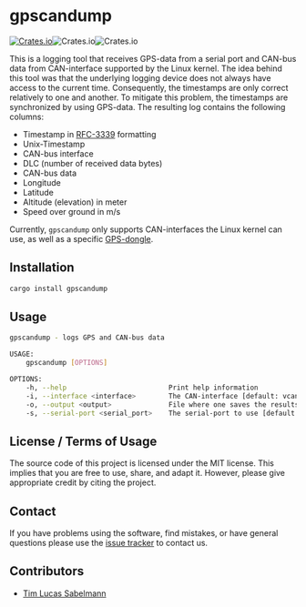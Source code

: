 # gpscandump

[![Crates.io](https://img.shields.io/crates/v/gpscandump)](https://crates.io/crates/gpscandump)![Crates.io](https://img.shields.io/crates/l/gpscandump)![Crates.io](https://img.shields.io/crates/d/gpscandump)

This is a logging tool that receives GPS-data from a serial port and CAN-bus data from CAN-interface supported by the Linux kernel. The idea behind this tool was that the underlying logging device does not always have access to the current time. Consequently, the timestamps are only correct relatively to one and another. To mitigate this problem, the timestamps are synchronized by using GPS-data. The resulting log contains the following columns:

- Timestamp in [RFC-3339](https://datatracker.ietf.org/doc/html/rfc3339) formatting
- Unix-Timestamp
- CAN-bus interface
- DLC (number of received data bytes)
- CAN-bus data
- Longitude
- Latitude
- Altitude (elevation) in meter
- Speed over ground in m/s

Currently, `gpscandump` only supports CAN-interfaces the Linux kernel can use, as well as a specific [GPS-dongle](https://www.globalsat.com.tw/en/product-199952/Cable-GPS-with-USB-interface-SiRF-Star-IV-BU-353S4.html).

## Installation

```bash
cargo install gpscandump
```

## Usage

```bash
gpscandump - logs GPS and CAN-bus data 

USAGE:
    gpscandump [OPTIONS]

OPTIONS:
    -h, --help                         Print help information
    -i, --interface <interface>        The CAN-interface [default: vcan0]
    -o, --output <output>              File where one saves the results [default: log.csv]
    -s, --serial-port <serial_port>    The serial-port to use [default: /dev/ttyUSB0]
```

## License / Terms of Usage

The source code of this project is licensed under the MIT license. This implies that you are free to use, share, and adapt it. However, please give appropriate credit by citing the project.

## Contact

If you have problems using the software, find mistakes, or have general questions please use the [issue tracker](https://github.com/tsabelmann/gpscandump-rs/issues) to contact us.

## Contributors

- [Tim Lucas Sabelmann](https://github.com/tsabelmann)
